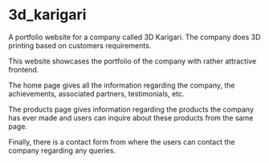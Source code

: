 # 3d_karigari

A portfolio website for a company called 3D Karigari. The company does 3D printing based on customers requirements.

This website showcases the portfolio of the company with rather attractive frontend.

The home page gives all the information regarding the company, the achievements, associated partners, testimonials, etc.

The products page gives information regarding the products the company has ever made and users can inquire about these products from the same page.

Finally, there is a contact form from where the users can contact the company regarding any queries.
